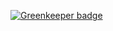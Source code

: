 

[![Greenkeeper badge](https://badges.greenkeeper.io/wookets/dustjs-test.svg)](https://greenkeeper.io/)
